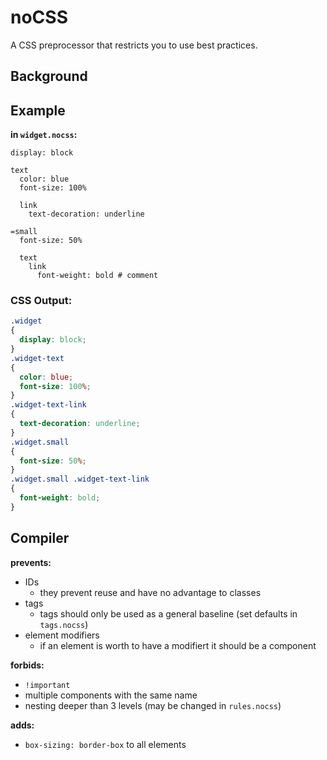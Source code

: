 noCSS
===

A CSS preprocessor that restricts you to use best practices.

Background
----------



Example
------

__in `widget.nocss`:__

```
display: block

text
  color: blue
  font-size: 100%

  link
    text-decoration: underline
    
=small
  font-size: 50%
  
  text
    link
      font-weight: bold # comment
```

### CSS Output:

```css
.widget
{
  display: block;
}
.widget-text
{
  color: blue;
  font-size: 100%;
}
.widget-text-link
{
  text-decoration: underline;
}
.widget.small
{
  font-size: 50%;
}
.widget.small .widget-text-link
{
  font-weight: bold;
}
```

Compiler
--------

__prevents:__
- IDs
  - they prevent reuse and have no advantage to classes
- tags
  - tags should only be used as a general baseline (set defaults in `tags.nocss`)
- element modifiers
  - if an element is worth to have a modifiert it should be a component

__forbids:__
- `!important`
- multiple components with the same name
- nesting deeper than 3 levels (may be changed in `rules.nocss`)

__adds:__
- `box-sizing: border-box` to all elements
